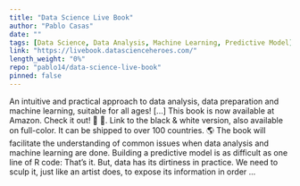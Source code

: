 ```yaml
---
title: "Data Science Live Book"
author: "Pablo Casas"
date: ""
tags: [Data Science, Data Analysis, Machine Learning, Predictive Model]
link: "https://livebook.datascienceheroes.com/"
length_weight: "0%"
repo: "pablo14/data-science-live-book"
pinned: false
---
```


An intuitive and practical approach to data analysis, data preparation and machine learning, suitable for all ages! [...] This book is now available at Amazon. Check it out! 📗 🚀. Link to the black & white version, also available on full-color. It can be shipped to over 100 countries. 🌎 The book will facilitate the understanding of common issues when data analysis and machine learning are done. Building a predictive model is as difficult as one line of R code: That’s it. But, data has its dirtiness in practice. We need to sculp it, just like an artist does, to expose its information in order ...
